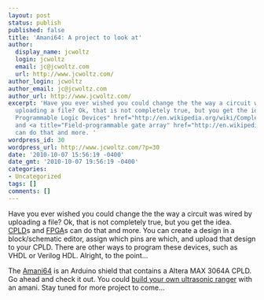 ```yaml
---
layout: post
status: publish
published: false
title: 'Amani64: A project to look at'
author:
  display_name: jcwoltz
  login: jcwoltz
  email: jc@jcwoltz.com
  url: http://www.jcwoltz.com/
author_login: jcwoltz
author_email: jc@jcwoltz.com
author_url: http://www.jcwoltz.com/
excerpt: 'Have you ever wished you could change the the way a circuit was wired by
  uploading a file? Ok, that is not completely true, but you get the idea.  <a title="Complex
  Programmable Logic Devices" href="http://en.wikipedia.org/wiki/Complex_programmable_logic_device">CPLD</a>s
  and <a title="Field-programmable gate array" href="http://en.wikipedia.org/wiki/Field-programmable_gate_array">FPGA</a>s
  can do that and more. '
wordpress_id: 30
wordpress_url: http://www.jcwoltz.com/?p=30
date: '2010-10-07 15:56:19 -0400'
date_gmt: '2010-10-07 19:56:19 -0400'
categories:
- Uncategorized
tags: []
comments: []
---
```

<p>Have you ever wished you could change the the way a circuit was wired by uploading a file? Ok, that is not completely true, but you get the idea.  <a title="Complex Programmable Logic Devices" href="http://en.wikipedia.org/wiki/Complex_programmable_logic_device">CPLD</a>s and <a title="Field-programmable gate array" href="http://en.wikipedia.org/wiki/Field-programmable_gate_array">FPGA</a>s can do that and more. <a id="more"></a><a id="more-30"></a>You can create a design in a block/schematic editor, assign which pins are which, and upload that design to your CPLD. There are other ways to program these devices, such as VHDL or Verilog HDL. Alright, to the point...</p>
<p>The <a title="Amani64" href="http://majolsurf.net/wordpress/?page_id=368">Amani64</a> is an Arduino shield that contains a Altera MAX 3064A CPLD. Go ahead and check it out. You could <a title="Build your own ultrasonic ranger" href="http://majolsurf.net/wordpress/?page_id=829">build your own ultrasonic ranger</a> with an amani. Stay tuned for more project to come...</p>
